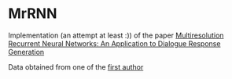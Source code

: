 # MrRNN
 
Implementation (an attempt at least :)) of the paper [Multiresolution Recurrent Neural Networks: An Application to Dialogue Response Generation](https://arxiv.org/abs/1606.00776)

Data obtained from one of the [first author](https://github.com/julianser/Ubuntu-Multiresolution-Tools)	
